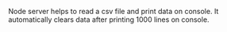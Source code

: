 Node server helps to read a csv file and print data on console.
It automatically clears data after printing 1000 lines on console.

